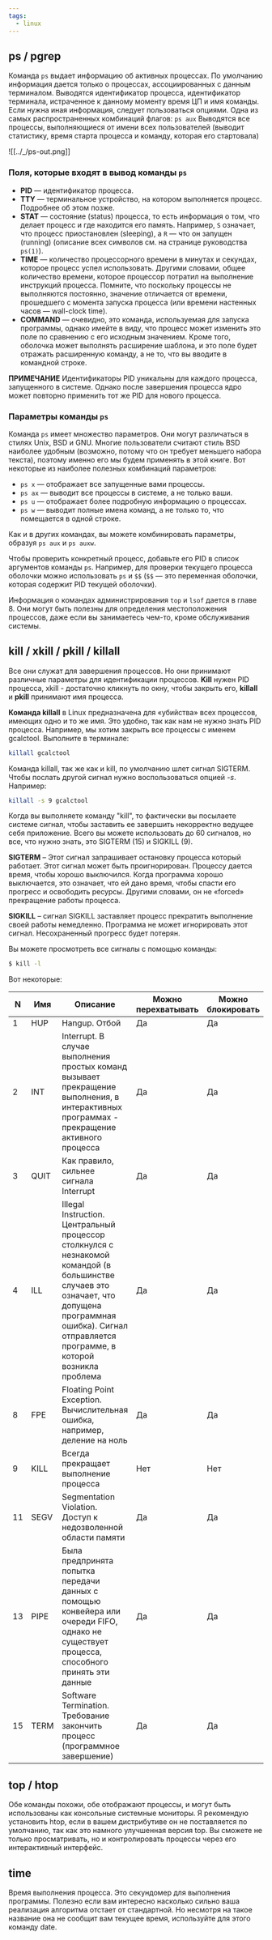 ```yaml
---
tags:
  - linux
---
```

## **ps / pgrep**

Команда `ps` выдает информацию об активных процессах. По умолчанию информация дается только о процессах, ассоциированных с данным терминалом. Выводятся идентификатор процесса, идентификатор терминала, истраченное к данному моменту время ЦП и имя команды. Если нужна иная информация, следует пользоваться опциями. Одна из самых распространенных комбинаций флагов: `ps aux` Выводятся все процессы, выполняющиеся от имени всех пользователей (выводит статистику, время старта процесса и команду, которая его стартовала)

![[../_/ps-out.png]]

### Поля, которые входят в вывод команды `ps`

- **PID** — идентификатор процесса.
- **TTY** — терминальное устройство, на котором выполняется процесс. Подробнее об этом позже.
- **STAT** — состояние (status) процесса, то есть информация о том, что делает процесс и где находится его память. Например, `S` означает, что процесс приостановлен (sleeping), а `R` — что он запущен (running) (описание всех символов см. на странице руководства `ps(1)`).
- **TIME** — количество процессорного времени в минутах и секундах, которое процесс успел использовать. Другими словами, общее количество времени, которое процессор потратил на выполнение инструкций процесса. Помните, что поскольку процессы не выполняются постоянно, значение отличается от времени, прошедшего с момента запуска процесса (или времени настенных часов — wall-clock time).
- **COMMAND** — очевидно, это команда, используемая для запуска программы, однако имейте в виду, что процесс может изменить это поле по сравнению с его исходным значением. Кроме того, оболочка может выполнять расширение шаблона, и это поле будет отражать расширенную команду, а не то, что вы вводите в командной строке.

**ПРИМЕЧАНИЕ**
Идентификаторы PID уникальны для каждого процесса, запущенного в системе. Однако после завершения процесса ядро может повторно применить тот же PID для нового процесса.

### Параметры команды `ps`

Команда `ps` имеет множество параметров. Они могут различаться в стилях Unix, BSD и GNU. Многие пользователи считают стиль BSD наиболее удобным (возможно, потому что он требует меньшего набора текста), поэтому именно его мы будем применять в этой книге. Вот некоторые из наиболее полезных комбинаций параметров:

- `ps x` — отображает все запущенные вами процессы.
- `ps ax` — выводит все процессы в системе, а не только ваши.
- `ps u` — отображает более подробную информацию о процессах.
- `ps w` — выводит полные имена команд, а не только то, что помещается в одной строке.

Как и в других командах, вы можете комбинировать параметры, образуя `ps aux` и `ps auxw`.

Чтобы проверить конкретный процесс, добавьте его PID в список аргументов команды `ps`. Например, для проверки текущего процесса оболочки можно использовать `ps` и `$$` (`$$` — это переменная оболочки, которая содержит PID текущей оболочки).

Информация о командах администрирования `top` и `lsof` дается в главе 8. Они могут быть полезны для определения местоположения процессов, даже если вы занимаетесь чем-то, кроме обслуживания системы.

## **kill / xkill / pkill / killall**

Все они служат для завершения процессов. Но они принимают различные параметры для идентификации процессов. **Kill** нужен PID процесса, xkill - достаточно кликнуть по окну, чтобы закрыть его, **killall** и **pkill** принимают имя процесса.

**Команда killall** в Linux предназначена для «убийства» всех процессов, имеющих одно и то же имя. Это удобно, так как нам не нужно знать PID процесса. Например, мы хотим закрыть все процессы с именем gcalctool. Выполните в терминале:

```bash
killall gcalctool
```

Команда killall, так же как и kill, по умолчанию шлет сигнал SIGTERM. Чтобы послать другой сигнал нужно воспользоваться опцией _-s_. Например:

```bash
killall -s 9 gcalctool
```

Когда вы выполняете команду "kill", то фактически вы посылаете системе сигнал, чтобы заставить ее завершить некорректно ведущее себя приложение. Всего вы можете использовать до 60 сигналов, но все, что нужно знать, это SIGTERM (15) и SIGKILL (9).

**SIGTERM** – Этот сигнал запрашивает остановку процесса который работает. Этот сигнал может быть проигнорирован. Процессу дается время, чтобы хорошо выключился. Когда программа хорошо выключается, это означает, что ей дано время, чтобы спасти его прогресс и освободить ресурсы. Другими словами, он не «forced» прекращение работы процесса.

**SIGKILL** – сигнал SIGKILL заставляет процесс прекратить выполнение своей работы немедленно. Программа не может игнорировать этот сигнал. Несохраненный прогресс будет потерян.

Вы можете просмотреть все сигналы с помощью команды:

```bash
$ kill -l
```

Вот некоторые:

| N   | Имя  | Описание                                                                                                                                                                                                      | Можно перехватывать | Можно блокировать |
| --- | ---- | ------------------------------------------------------------------------------------------------------------------------------------------------------------------------------------------------------------- | ------------------- | ----------------- |
| 1   | HUP  | Hangup. Отбой                                                                                                                                                                                                 | Да                  | Да                |
| 2   | INT  | Interrupt. В случае выполнения простых команд вызывает прекращение выполнения, в интерактивных программах - прекращение активного процесса                                                                    | Да                  | Да                |
| 3   | QUIT | Как правило, сильнее сигнала Interrupt                                                                                                                                                                        | Да                  | Да                |
| 4   | ILL  | Illegal Instruction. Центральный процессор столкнулся с незнакомой командой (в большинстве случаев это означает, что допущена программная ошибка). Сигнал отправляется программе, в которой возникла проблема | Да                  | Да                |
| 8   | FPE  | Floating Point Exception. Вычислительная ошибка, например, деление на ноль                                                                                                                                    | Да                  | Да                |
| 9   | KILL | Всегда прекращает выполнение процесса                                                                                                                                                                         | Нет                 | Нет               |
| 11  | SEGV | Segmentation Violation. Доступ к недозволенной области памяти                                                                                                                                                 | Да                  | Да                |
| 13  | PIPE | Была предпринята попытка передачи данных с помощью конвейера или очереди FIFO, однако не существует процесса, способного принять эти данные                                                                   | Да                  | Да                |
| 15  | TERM | Software Termination. Требование закончить процесс (программное завершение)                                                                                                                                   | Да                  | Да                |

## **top / htop**

Обе команды похожи, обе отображают процессы, и могут быть использованы как консольные системные мониторы. Я рекомендую установить htop, если в вашем дистрибутиве он не поставляется по умолчанию, так как это намного улучшенная версия top. Вы сможете не только просматривать, но и контролировать процессы через его интерактивный интерфейс.

## **time**

Время выполнения процесса. Это секундомер для выполнения программы. Полезно если вам интересно насколько сильно ваша реализация алгоритма отстает от стандартной. Но несмотря на такое название она не сообщит вам текущее время, используйте для этого команду date.